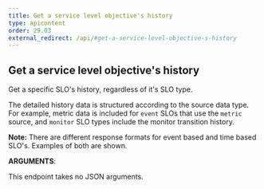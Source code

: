 ```yaml
---
title: Get a service level objective's history
type: apicontent
order: 29.03
external_redirect: /api/#get-a-service-level-objective-s-history
---
```


## Get a service level objective's history

Get a specific SLO's history, regardless of it's SLO type.

The detailed history data is structured according to the source data type. For example, metric data is included
for `event` SLOs that use the `metric` source, and `monitor` SLO types include the monitor transition history.

**Note:** There are different response formats for event based and time based SLO's. Examples of both are shown.

**ARGUMENTS**:

This endpoint takes no JSON arguments.

